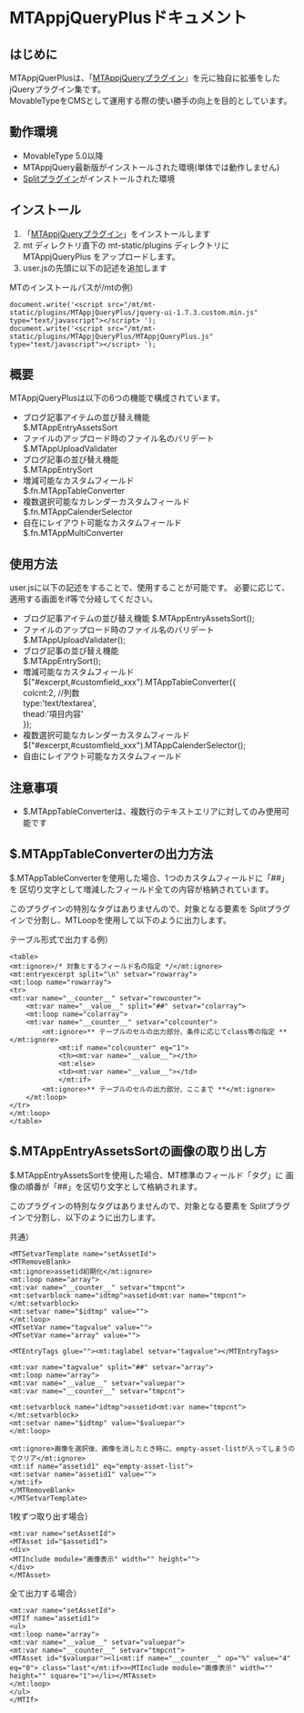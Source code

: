 # MTAppjQueryPlusドキュメント

## はじめに

MTAppjQuerPlusは、「[MTAppjQueryプラグイン](http://www.tinybeans.net/blog/download/mt-plugin/mtapp-jquery.html)」を元に独自に拡張をしたjQueryプラグイン集です。  
MovableTypeをCMSとして運用する際の使い勝手の向上を目的としています。


## 動作環境

+ MovableType 5.0以降
+ MTAppjQuery最新版がインストールされた環境(単体では動作しません)
+ [Splitプラグイン](http://www.koikikukan.com/archives/2009/01/20-015555.php)がインストールされた環境


## インストール

1. 「[MTAppjQueryプラグイン](http://www.tinybeans.net/blog/download/mt-plugin/mtapp-jquery.html)」をインストールします
2. mt ディレクトリ直下の mt-static/plugins ディレクトリに MTAppjQueryPlus をアップロードします。
3. user.jsの先頭に以下の記述を追加します

MTのインストールパスが/mtの例）

	document.write('<script src="/mt/mt-static/plugins/MTAppjQueryPlus/jquery-ui-1.7.3.custom.min.js" type="text/javascript"></script> ');
	document.write('<script src="/mt/mt-static/plugins/MTAppjQueryPlus/MTAppjQueryPlus.js" type="text/javascript"></script> ');


## 概要

MTAppjQueryPlusは以下の6つの機能で構成されています。

+ ブログ記事アイテムの並び替え機能  
	$.MTAppEntryAssetsSort
+ ファイルのアップロード時のファイル名のバリデート  
	$.MTAppUploadValidater
+ ブログ記事の並び替え機能  
	$.MTAppEntrySort
+ 増減可能なカスタムフィールド  
	$.fn.MTAppTableConverter
+ 複数選択可能なカレンダーカスタムフィールド  
	$.fn.MTAppCalenderSelector
+ 自在にレイアウト可能なカスタムフィールド  
	$.fn.MTAppMultiConverter


## 使用方法

user.jsに以下の記述をすることで、使用することが可能です。
必要に応じて、適用する画面をif等で分岐してください。

+ ブログ記事アイテムの並び替え機能 
	$.MTAppEntryAssetsSort();
+ ファイルのアップロード時のファイル名のバリデート  
	$.MTAppUploadValidater();
+ ブログ記事の並び替え機能  
	$.MTAppEntrySort();
+ 増減可能なカスタムフィールド  
	$("#excerpt,#customfield_xxx").MTAppTableConverter({  
		colcnt:2, //列数  
		type:'text/textarea',  
		thead:'<tr><th>項目</th><th>内容</th><th style="width:3em;"></th></tr>'  
	});
+ 複数選択可能なカレンダーカスタムフィールド  
	$("#excerpt,#customfield_xxx").MTAppCalenderSelector();
+ 自由にレイアウト可能なカスタムフィールド


## 注意事項

+ $.MTAppTableConverterは、複数行のテキストエリアに対してのみ使用可能です


## $.MTAppTableConverterの出力方法

$.MTAppTableConverterを使用した場合、1つのカスタムフィールドに「##」を
区切り文字として増減したフィールド全ての内容が格納されています。

このプラグインの特別なタグはありませんので、対象となる要素を
Splitプラグインで分割し、MTLoopを使用して以下のように出力します。

テーブル形式で出力する例）

	<table>
	<mt:ignore>/* 対象とするフィールド名の指定 */</mt:ignore>
	<mt:entryexcerpt split="\n" setvar="rowarray">
	<mt:loop name="rowarray">
	<tr>
	<mt:var name="__counter__" setvar="rowcounter">	
		<mt:var name="__value__" split="##" setvar="colarray">
		<mt:loop name="colarray">
		<mt:var name="__counter__" setvar="colcounter">
			<mt:ignore>** テーブルのセルの出力部分、条件に応じてclass等の指定 **</mt:ignore>
				<mt:if name="colcounter" eq="1">
				<th><mt:var name="__value__"></th>
				<mt:else>
				<td><mt:var name="__value__"></td>
				</mt:if>
			<mt:ignore>** テーブルのセルの出力部分、ここまで **</mt:ignore>
		</mt:loop>
	</tr>
	</mt:loop>
	</table>

## $.MTAppEntryAssetsSortの画像の取り出し方

$.MTAppEntryAssetsSortを使用した場合、MT標準のフィールド「タグ」に
画像の順番が「##」を区切り文字として格納されます。

このプラグインの特別なタグはありませんので、対象となる要素を
Splitプラグインで分割し、以下のように出力します。

共通）

	<MTSetvarTemplate name="setAssetId">
	<MTRemoveBlank>
	<mt:ignore>assetid初期化</mt:ignore>
	<mt:loop name="array">
	<mt:var name="__counter__" setvar="tmpcnt">
	<mt:setvarblock name="idtmp">assetid<mt:var name="tmpcnt"></mt:setvarblock>
	<mt:setvar name="$idtmp" value="">
	</mt:loop>
	<MTsetVar name="tagvalue" value="">
	<MTsetVar name="array" value="">

	<MTEntryTags glue=""><mt:taglabel setvar="tagvalue"></MTEntryTags>

	<mt:var name="tagvalue" split="##" setvar="array">
	<mt:loop name="array">
	<mt:var name="__value__" setvar="valuepar">
	<mt:var name="__counter__" setvar="tmpcnt">

	<mt:setvarblock name="idtmp">assetid<mt:var name="tmpcnt"></mt:setvarblock>
	<mt:setvar name="$idtmp" value="$valuepar">
	</mt:loop>

	<mt:ignore>画像を選択後、画像を消したとき時に、empty-asset-listが入ってしまうのでクリア</mt:ignore>
	<mt:if name="assetid1" eq="empty-asset-list">
	<mt:setvar name="assetid1" value="">
	</mt:if>
	</MTRemoveBlank>
	</MTSetvarTemplate>

1枚ずつ取り出す場合）

	<mt:var name="setAssetId">
	<MTAsset id="$assetid1">
	<div>
	<MTInclude module="画像表示" width="" height="">
	</div>
	</MTAsset>


全て出力する場合）

	<mt:var name="setAssetId">
	<MTIf name="assetid1">
	<ul>
	<mt:loop name="array">
	<mt:var name="__value__" setvar="valuepar">
	<mt:var name="__counter__" setvar="tmpcnt">
	<MTAsset id="$valuepar"><li<mt:if name="__counter__" op="%" value="4" eq="0"> class="last"</mt:if>><MTInclude module="画像表示" width="" height="" square="1"></li></MTAsset>
	</mt:loop>
	</ul>
	</MTIf>